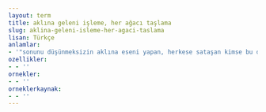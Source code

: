 ```yaml
---
layout: term
title: aklına geleni işleme, her ağacı taşlama
slug: aklina-geleni-isleme-her-agaci-taslama
lisan: Türkçe
anlamlar:
- '"sonunu düşünmeksizin aklına eseni yapan, herkese sataşan kimse bu davranışının büyük zararlarını görür" anlamında kullanılan bir söz'
ozellikler:
- - ''
ornekler:
- - ''
orneklerkaynak:
- - ''
---
```

